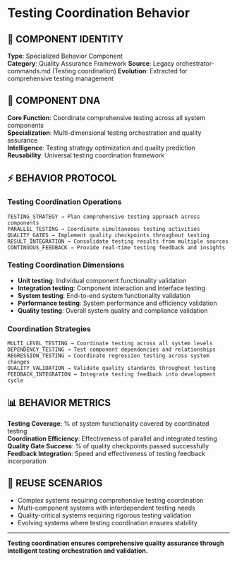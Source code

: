# Testing Coordination Behavior

## 🎯 COMPONENT IDENTITY
**Type**: Specialized Behavior Component  
**Category**: Quality Assurance Framework
**Source**: Legacy orchestrator-commands.md (Testing coordination)
**Evolution**: Extracted for comprehensive testing management

## 🧬 COMPONENT DNA
**Core Function**: Coordinate comprehensive testing across all system components  
**Specialization**: Multi-dimensional testing orchestration and quality assurance  
**Intelligence**: Testing strategy optimization and quality prediction
**Reusability**: Universal testing coordination framework

## ⚡ BEHAVIOR PROTOCOL

### Testing Coordination Operations
```
TESTING_STRATEGY → Plan comprehensive testing approach across components
PARALLEL_TESTING → Coordinate simultaneous testing activities
QUALITY_GATES → Implement quality checkpoints throughout testing
RESULT_INTEGRATION → Consolidate testing results from multiple sources
CONTINUOUS_FEEDBACK → Provide real-time testing feedback and insights
```

### Testing Coordination Dimensions
- **Unit testing**: Individual component functionality validation
- **Integration testing**: Component interaction and interface testing
- **System testing**: End-to-end system functionality validation
- **Performance testing**: System performance and efficiency validation
- **Quality testing**: Overall system quality and compliance validation

### Coordination Strategies
```
MULTI_LEVEL_TESTING → Coordinate testing across all system levels
DEPENDENCY_TESTING → Test component dependencies and relationships
REGRESSION_TESTING → Coordinate regression testing across system changes
QUALITY_VALIDATION → Validate quality standards throughout testing
FEEDBACK_INTEGRATION → Integrate testing feedback into development cycle
```

## 📊 BEHAVIOR METRICS
**Testing Coverage**: % of system functionality covered by coordinated testing  
**Coordination Efficiency**: Effectiveness of parallel and integrated testing  
**Quality Gate Success**: % of quality checkpoints passed successfully  
**Feedback Integration**: Speed and effectiveness of testing feedback incorporation

## 🎯 REUSE SCENARIOS
- Complex systems requiring comprehensive testing coordination
- Multi-component systems with interdependent testing needs
- Quality-critical systems requiring rigorous testing validation
- Evolving systems where testing coordination ensures stability

---
**Testing coordination ensures comprehensive quality assurance through intelligent testing orchestration and validation.**